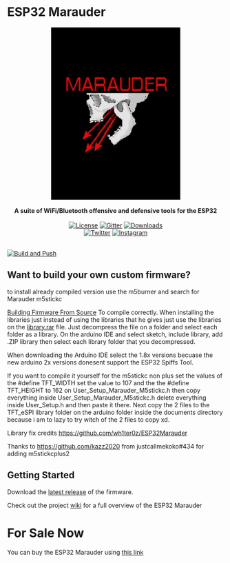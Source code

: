 <!---[![License: MIT](https://img.shields.io/github/license/mashape/apistatus.svg)](https://github.com/justcallmekoko/ESP32Marauder/blob/master/LICENSE)--->
<!---[![Gitter](https://badges.gitter.im/justcallmekoko/ESP32Marauder.png)](https://gitter.im/justcallmekoko/ESP32Marauder)--->
<!---[![Build Status](https://travis-ci.com/justcallmekoko/ESP32Marauder.svg?branch=master)](https://travis-ci.com/justcallmekoko/ESP32Marauder)--->
<!---Shields/Badges https://shields.io/--->

# ESP32 Marauder
<p align="center"><img alt="Marauder logo" src="https://github.com/justcallmekoko/ESP32Marauder/blob/master/pictures/marauder3L.jpg?raw=true" width="300"></p>
<p align="center">
  <b>A suite of WiFi/Bluetooth offensive and defensive tools for the ESP32</b>
  <br><br>
  <a href="https://github.com/justcallmekoko/ESP32Marauder/blob/master/LICENSE"><img alt="License" src="https://img.shields.io/github/license/mashape/apistatus.svg"></a>
  <a href="https://gitter.im/justcallmekoko/ESP32Marauder"><img alt="Gitter" src="https://badges.gitter.im/justcallmekoko/ESP32Marauder.png"/></a>
  <a href="https://github.com/justcallmekoko/ESP32Marauder/releases/latest"><img src="https://img.shields.io/github/downloads/justcallmekoko/ESP32Marauder/total" alt="Downloads"/></a>
  <br>
  <a href="https://twitter.com/intent/follow?screen_name=jcmkyoutube"><img src="https://img.shields.io/twitter/follow/jcmkyoutube?style=social&logo=twitter" alt="Twitter"></a>
  <a href="https://www.instagram.com/just.call.me.koko"><img src="https://img.shields.io/badge/Follow%20Me-Instagram-orange" alt="Instagram"/></a>
  <br><br>
</p>
    
[![Build and Push](https://github.com/justcallmekoko/ESP32Marauder/actions/workflows/build_push.yml/badge.svg)](https://github.com/justcallmekoko/ESP32Marauder/actions/workflows/build_push.yml)

## Want to build your own custom firmware?
 to install already compiled version use the m5burner and search for Marauder m5stickc

[Building Firmware From Source](https://github.com/justcallmekoko/ESP32Marauder/wiki/installing-firmware-from-source)
To compile correctly. When installing the libraries just instead of using the libraries that he gives just use the libraries on the [library.rar](https://github.com/gato001k1/ESP32Marauder-for-m5stickc-non-plus/blob/master/libraries.rar) file. Just decompress the file on a folder and select each folder as a library. On the arduino IDE and select sketch, include library, add .ZIP library then select each library folder that you decompressed.

When downloading the Arduino IDE select the 1.8x versions becuase the new arduino 2x versions donesent support the ESP32 Spiffs Tool.

If you want to compile it yourself for the m5stickc non plus set the values of the #define TFT_WIDTH set the value to 107 and the the #define TFT_HEIGHT to 162 on User_Setup_Marauder_M5stickc.h
then copy everything inside User_Setup_Marauder_M5stickc.h delete everything inside User_Setup.h and then paste it there.
Next copy the 2 files to the TFT_eSPI library folder on the arduino folder inside the documents directory because i am to lazy to try witch of the 2 files to copy xd. 

Library fix credits https://github.com/wh1ter0z/ESP32Marauder

Thanks to https://github.com/kazz2020 from justcallmekoko#434 for adding m5stickcplus2



## Getting Started
Download the [latest release](https://github.com/justcallmekoko/ESP32Marauder/releases/latest) of the firmware.  

Check out the project [wiki](https://github.com/justcallmekoko/ESP32Marauder/wiki) for a full overview of the ESP32 Marauder

# For Sale Now
You can buy the ESP32 Marauder using [this link](https://www.justcallmekokollc.com)
